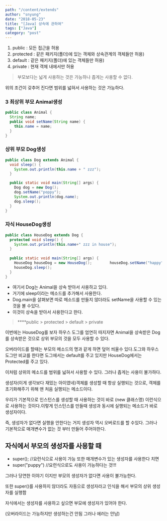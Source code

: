 ```yaml
---
path: "/content/extends"
author: "snyung"
date: "2018-05-23"
title: "[Java] 상속에 관하여"
tags: ["Java"]
category: "post"
---
```


1. public      : 모든 접근을 허용
2. protected : 같은 패키지(폴더)에 있는 객체와 상속관계의 객체들만 허용) 
3. default    : 같은 패키지(폴더)에 있는 객체들만 허용) 
4. private    : 현재 객체 내에서만 허용

> 부모보다는 넓게 사용하는 것은 가능하나 좁게는 사용할 수 없다.

위의 조건이 갖추어 진다면 범위를 넓혀서 사용하는 것은 가능하다.

### 3 최상위 부모 Animal생성
  
```java
public class Animal {
  String name;
  public void setName(String name) {
    this.name = name;
  }
}
```

### 상위 부모 Dog생성

``` java
public class Dog extends Animal {    
  void sleep() {        
    System.out.println(this.name + " zzz");    
  }    

  public static void main(String[] args) {         
    Dog dog = new Dog();            
    dog.setName("poppy");            
    System.out.println(dog.name);            
    dog.sleep();   
  }
}
```

### 자식 HouseDog생성

```java
public class HouseDog extends Dog {        
  protected void sleep() {        
    System.out.println(this.name+" zzz in house");    
  }    
  
  public static void main(String[] args) {        
    HouseDog houseDog = new HouseDog();        houseDog.setName("happy");        
    houseDog.sleep();    
  }
}
```    

- 여기서 Dog는 Animal을 상속 받아서 사용하고 있다.  
- 거기에 sleep이라는 메소드를 추가해서 사용한다. 
- Dog.main을 살펴보면 따로 메소드를 만들지 않더라도 setName을 사용할 수 있는 것을 볼 수있다.
- 이것이 상속을 받아서 사용한다고 한다.

> ****public > protected > default > private

이번에는 HouseDog를 보자 하우스 도그를 엄연히 따지자면 Animal을 상속받은 Dog를 상속받은 것으로 상위 부모의 것을 모두 사용할 수 있다.

오버라이드를 할때는 부모의 메소드의 명과 같게 하면 덮어 씌울수 있다.도그와 하우스도그만 비교를 한다면 도그에서는 default를 주고 있지만 HouseDog에서는 Protected를 주고 있다. 

이처럼 상위의 메소드를 범위를 넓혀서 사용할 수 있다. 그러나 좁게는 사용이 불가하다.

생성자(이게 생각보다 재밌는 아이였네)객체를 생성할 때 항상 실행되는 것으로, 객체를 초기화해주기 위해 맨 처음 실행되는 메소드이다.

우리가 기본적으로 인스턴스를 생성할 때 사용하는 것이 바로 (new 클래스명) 이런식으로 사용하는 것이다.이렇게 인스턴스를 만들때 생성과 동시에 실행되는 메소드가 바로 생성자이다.

즉, 생성자가 없다면 실행을 안한다는 거지
생성자 역시 오버로드를 할 수있다. 그러나 기본적으로 매개변수가 없는 것 부터 만들어 주어야한다.

## 자식에서 부모의 생성자를 사용할 때

- super(); //요런식으로 사용이 가능 또한 매개변수가 있는 생성자를 사용한다 치면
- super("puppy") //요런식으로도 사용이 가능하다는 것!!!

그러나 당연한 이야기 이지만 부모의 생성자가 없다면 사용이 불가능한다.

또한 super()를 사용하지 않더라도 자동으로 생성자라고 인식을 해서 부모의 상위 생성자를 실행함

자식에서는 생성자를 사용하고 싶으면 부모에 생성자가 있어야 한다.

(오버라이드는 가능하지만 생성하는건 안됨 그러나 에러는 안남)